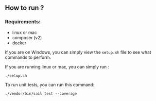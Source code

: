 ## How to run ? 

### Requirements:
- linux or mac
- composer (v2)
- docker

If you are on Windows, you can simply view the `setup.sh` file to see what commands to perform.

If you are running linux or mac, you can simply run :
```shell
./setup.sh
```


To run unit tests, you can run this command:
```shell
./vendor/bin/sail test --coverage
```
